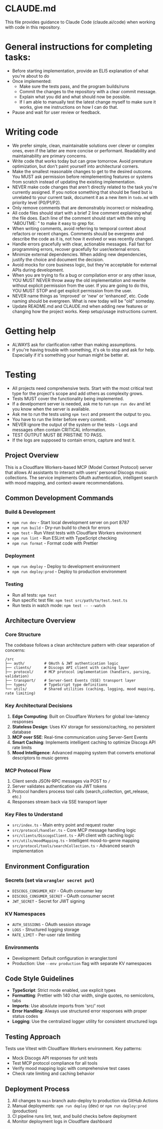 # CLAUDE.md

This file provides guidance to Claude Code (claude.ai/code) when working with code in this repository.

# General instructions for completing tasks:

* Before starting implementation, provide an ELI5 explanation of what you're about to do
* Once implemented:
   - Make sure the tests pass, and the program builds/runs
   - Commit the changes to the repository with a clear commit message.
   - Explain what you did and what should now be possible.
   - If I am able to manually test the latest change myself to make sure it works, give me instructions on how I can do that.
* Pause and wait for user review or feedback.

# Writing code

- We prefer simple, clean, maintainable solutions over clever or complex ones, even if the latter are more concise or performant. Readability and maintainability are primary concerns.
- Write code that works today but can grow tomorrow. Avoid premature optimization, but don't paint yourself into architectural corners.
- Make the smallest reasonable changes to get to the desired outcome. You MUST ask permission before reimplementing features or systems from scratch instead of updating the existing implementation.
- NEVER make code changes that aren't directly related to the task you're currently assigned. If you notice something that should be fixed but is unrelated to your current task, document it as a new item in `todo.md` with priority level (P0/P1/P2).
- Only remove comments that are demonstrably incorrect or misleading.
- All code files should start with a brief 2 line comment explaining what the file does. Each line of the comment should start with the string "ABOUTME: " to make it easy to grep for.
- When writing comments, avoid referring to temporal context about refactors or recent changes. Comments should be evergreen and describe the code as it is, not how it evolved or was recently changed.
- Handle errors gracefully with clear, actionable messages. Fail fast for programming errors, recover gracefully for user/external errors.
- Minimize external dependencies. When adding new dependencies, justify the choice and document the decision.
- Avoid mocks for core business logic, but they're acceptable for external APIs during development.
- When you are trying to fix a bug or compilation error or any other issue, YOU MUST NEVER throw away the old implementation and rewrite without explicit permission from the user. If you are going to do this, YOU MUST STOP and get explicit permission from the user.
- NEVER name things as 'improved' or 'new' or 'enhanced', etc. Code naming should be evergreen. What is new today will be "old" someday.
- Update README.md and CLAUDE.md when adding new features or changing how the project works. Keep setup/usage instructions current.

# Getting help

- ALWAYS ask for clarification rather than making assumptions.
- If you're having trouble with something, it's ok to stop and ask for help. Especially if it's something your human might be better at.

# Testing

- All projects need comprehensive tests. Start with the most critical test type for the project's scope and add others as complexity grows.
- Tests MUST cover the functionality being implemented.
- If a develpoment server is needed, ask me to run `npm run dev` and let you know when the server is available.
- Ask me to run the tests using `npm test` and present the output to you.
- You have to run the linter before every commit.
- NEVER ignore the output of the system or the tests - Logs and messages often contain CRITICAL information.
- TEST OUTPUT MUST BE PRISTINE TO PASS.
- If the logs are supposed to contain errors, capture and test it.

## Project Overview

This is a Cloudflare Workers-based MCP (Model Context Protocol) server that allows AI assistants to interact with users' personal Discogs music collections. The service implements OAuth authentication, intelligent search with mood mapping, and context-aware recommendations.

## Common Development Commands

### Build & Development
- `npm run dev` - Start local development server on port 8787
- `npm run build` - Dry-run build to check for errors
- `npm test` - Run Vitest tests with Cloudflare Workers environment
- `npm run lint` - Run ESLint with TypeScript checking
- `npm run format` - Format code with Prettier

### Deployment
- `npm run deploy` - Deploy to development environment
- `npm run deploy:prod` - Deploy to production environment

### Testing
- Run all tests: `npm test`
- Run specific test file: `npm test src/path/to/test.test.ts`
- Run tests in watch mode: `npm test -- --watch`

## Architecture Overview

### Core Structure
The codebase follows a clean architecture pattern with clear separation of concerns:

```
/src
├── auth/         # OAuth & JWT authentication logic
├── clients/      # Discogs API client with caching layer
├── protocol/     # MCP protocol implementation (handlers, parsing, validation)
├── transport/    # Server-Sent Events (SSE) transport layer
├── types/        # TypeScript type definitions
└── utils/        # Shared utilities (caching, logging, mood mapping, rate limiting)
```

### Key Architectural Decisions

1. **Edge Computing**: Built on Cloudflare Workers for global low-latency responses
2. **Stateless Design**: Uses KV storage for sessions/caching, no persistent database
3. **MCP over SSE**: Real-time communication using Server-Sent Events
4. **Smart Caching**: Implements intelligent caching to optimize Discogs API rate limits
5. **Mood Intelligence**: Advanced mapping system that converts emotional descriptors to music genres

### MCP Protocol Flow
1. Client sends JSON-RPC messages via POST to `/`
2. Server validates authentication via JWT tokens
3. Protocol handlers process tool calls (search_collection, get_release, etc.)
4. Responses stream back via SSE transport layer

### Key Files to Understand
- `src/index.ts` - Main entry point and request router
- `src/protocol/handler.ts` - Core MCP message handling logic
- `src/clients/DiscogsClient.ts` - API client with caching logic
- `src/utils/moodMapping.ts` - Intelligent mood-to-genre mapping
- `src/protocol/tools/searchCollection.ts` - Advanced search implementation

## Environment Configuration

### Secrets (set via `wrangler secret put`)
- `DISCOGS_CONSUMER_KEY` - OAuth consumer key
- `DISCOGS_CONSUMER_SECRET` - OAuth consumer secret
- `JWT_SECRET` - Secret for JWT signing

### KV Namespaces
- `AUTH_SESSIONS` - OAuth session storage
- `LOGS` - Structured logging storage
- `RATE_LIMIT` - Per-user rate limiting

### Environments
- Development: Default configuration in wrangler.toml
- Production: Use `--env production` flag with separate KV namespaces

## Code Style Guidelines

- **TypeScript**: Strict mode enabled, use explicit types
- **Formatting**: Prettier with 140 char width, single quotes, no semicolons, tabs
- **Imports**: Use absolute imports from 'src/' root
- **Error Handling**: Always use structured error responses with proper status codes
- **Logging**: Use the centralized logger utility for consistent structured logs

## Testing Approach

Tests use Vitest with Cloudflare Workers environment. Key patterns:
- Mock Discogs API responses for unit tests
- Test MCP protocol compliance for all tools
- Verify mood mapping logic with comprehensive test cases
- Check rate limiting and caching behavior

## Deployment Process

1. All changes to `main` branch auto-deploy to production via GitHub Actions
2. Manual deployments: `npm run deploy` (dev) or `npm run deploy:prod` (production)
3. CI pipeline runs lint, test, and build checks before deployment
4. Monitor deployment logs in Cloudflare dashboard

